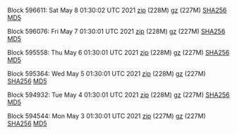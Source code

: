 Block 596611: Sat May  8 01:30:02 UTC 2021 [zip](https://files.01coin.io/mainnet/2021-05-08/bootstrap.dat.zip) (228M) [gz](https://files.01coin.io/mainnet/2021-05-08/bootstrap.dat.tar.gz) (227M) [SHA256](https://files.01coin.io/mainnet/2021-05-08/sha256.txt) [MD5](https://files.01coin.io/mainnet/2021-05-08/md5.txt)

Block 596076: Fri May  7 01:30:01 UTC 2021 [zip](https://files.01coin.io/mainnet/2021-05-07/bootstrap.dat.zip) (228M) [gz](https://files.01coin.io/mainnet/2021-05-07/bootstrap.dat.tar.gz) (227M) [SHA256](https://files.01coin.io/mainnet/2021-05-07/sha256.txt) [MD5](https://files.01coin.io/mainnet/2021-05-07/md5.txt)

Block 595558: Thu May  6 01:30:01 UTC 2021 [zip](https://files.01coin.io/mainnet/2021-05-06/bootstrap.dat.zip) (228M) [gz](https://files.01coin.io/mainnet/2021-05-06/bootstrap.dat.tar.gz) (227M) [SHA256](https://files.01coin.io/mainnet/2021-05-06/sha256.txt) [MD5](https://files.01coin.io/mainnet/2021-05-06/md5.txt)

Block 595364: Wed May  5 01:30:01 UTC 2021 [zip](https://files.01coin.io/mainnet/2021-05-05/bootstrap.dat.zip) (228M) [gz](https://files.01coin.io/mainnet/2021-05-05/bootstrap.dat.tar.gz) (227M) [SHA256](https://files.01coin.io/mainnet/2021-05-05/sha256.txt) [MD5](https://files.01coin.io/mainnet/2021-05-05/md5.txt)

Block 594932: Tue May  4 01:30:01 UTC 2021 [zip](https://files.01coin.io/mainnet/2021-05-04/bootstrap.dat.zip) (228M) [gz](https://files.01coin.io/mainnet/2021-05-04/bootstrap.dat.tar.gz) (227M) [SHA256](https://files.01coin.io/mainnet/2021-05-04/sha256.txt) [MD5](https://files.01coin.io/mainnet/2021-05-04/md5.txt)

Block 594544: Mon May  3 01:30:01 UTC 2021 [zip](https://files.01coin.io/mainnet/2021-05-03/bootstrap.dat.zip) (227M) [gz](https://files.01coin.io/mainnet/2021-05-03/bootstrap.dat.tar.gz) (227M) [SHA256](https://files.01coin.io/mainnet/2021-05-03/sha256.txt) [MD5](https://files.01coin.io/mainnet/2021-05-03/md5.txt)
